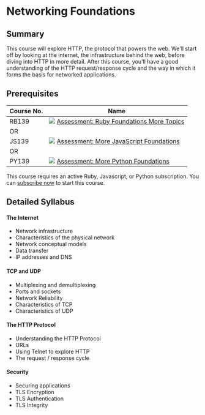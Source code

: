 # Networking Foundations

## Summary

This course will explore HTTP, the protocol that powers the web. We'll start off by looking at the internet, the infrastructure behind the web, before diving into HTTP in more detail. After this course, you'll have a good understanding of the HTTP request/response cycle and the way in which it forms the basis for networked applications.

## Prerequisites

|Course No.|Name|
|---|---|
|RB139|![](https://d24f1whwu8r3u4.cloudfront.net/assets/icons/assessment-d6a7b82d2af171d839b9b0ef8a4a24d1579dc8a5bf93b8b677e9a99c73dec9e2.svg) [Assessment: Ruby Foundations More Topics](https://launchschool.com/courses/59cc35c2)|
|OR|   |
|JS139|![](https://d24f1whwu8r3u4.cloudfront.net/assets/icons/assessment-d6a7b82d2af171d839b9b0ef8a4a24d1579dc8a5bf93b8b677e9a99c73dec9e2.svg) [Assessment: More JavaScript Foundations](https://launchschool.com/courses/255965d0)|
|OR|   |
|PY139|![](https://d24f1whwu8r3u4.cloudfront.net/assets/icons/assessment-d6a7b82d2af171d839b9b0ef8a4a24d1579dc8a5bf93b8b677e9a99c73dec9e2.svg) [Assessment: More Python Foundations](https://launchschool.com/courses/d94a9c50)|

This course requires an active Ruby, Javascript, or Python subscription. You can [subscribe now](https://launchschool.com/subscription/ruby) to start this course.

## Detailed Syllabus

#### The Internet

- Network infrastructure
- Characteristics of the physical network
- Network conceptual models
- Data transfer
- IP addresses and DNS

#### TCP and UDP

- Multiplexing and demultiplexing
- Ports and sockets
- Network Reliability
- Characteristics of TCP
- Characteristics of UDP

#### The HTTP Protocol

- Understanding the HTTP Protocol
- URLs
- Using Telnet to explore HTTP
- The request / response cycle

#### Security

- Securing applications
- TLS Encryption
- TLS Authentication
- TLS Integrity